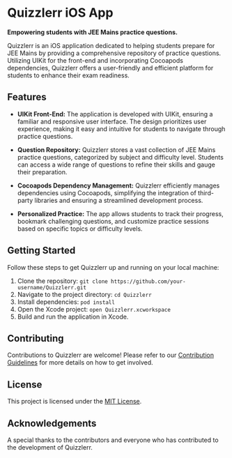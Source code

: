 # Quizzlerr iOS App

**Empowering students with JEE Mains practice questions.**

Quizzlerr is an iOS application dedicated to helping students prepare for JEE Mains by providing a comprehensive repository of practice questions. Utilizing UIKit for the front-end and incorporating Cocoapods dependencies, Quizzlerr offers a user-friendly and efficient platform for students to enhance their exam readiness.

## Features

- **UIKit Front-End:** The application is developed with UIKit, ensuring a familiar and responsive user interface. The design prioritizes user experience, making it easy and intuitive for students to navigate through practice questions.

- **Question Repository:** Quizzlerr stores a vast collection of JEE Mains practice questions, categorized by subject and difficulty level. Students can access a wide range of questions to refine their skills and gauge their preparation.

- **Cocoapods Dependency Management:** Quizzlerr efficiently manages dependencies using Cocoapods, simplifying the integration of third-party libraries and ensuring a streamlined development process.

- **Personalized Practice:** The app allows students to track their progress, bookmark challenging questions, and customize practice sessions based on specific topics or difficulty levels.

## Getting Started

Follow these steps to get Quizzlerr up and running on your local machine:

1. Clone the repository: `git clone https://github.com/your-username/Quizzlerr.git`
2. Navigate to the project directory: `cd Quizzlerr`
3. Install dependencies: `pod install`
4. Open the Xcode project: `open Quizzlerr.xcworkspace`
5. Build and run the application in Xcode.

## Contributing

Contributions to Quizzlerr are welcome! Please refer to our [Contribution Guidelines](CONTRIBUTING.md) for more details on how to get involved.

## License

This project is licensed under the [MIT License](LICENSE.md).

## Acknowledgements

A special thanks to the contributors and everyone who has contributed to the development of Quizzlerr.
